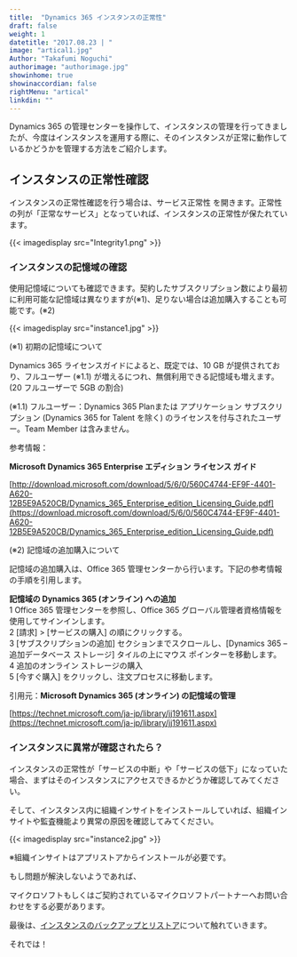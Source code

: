 ```yaml
---
title:  "Dynamics 365 インスタンスの正常性"
draft: false
weight: 1
datetitle: "2017.08.23 | "
image: "artical1.jpg"
Author: "Takafumi Noguchi"
authorimage: "authorimage.jpg"
showinhome: true
showinaccordian: false
rightMenu: "artical"
linkdin: ""
---
```

<!-- Intro  -->
Dynamics 365 の管理センターを操作して、インスタンスの管理を行ってきましたが、今度はインスタンスを運用する際に、そのインスタンスが正常に動作しているかどうかを管理する方法をご紹介します。

## インスタンスの正常性確認
インスタンスの正常性確認を行う場合は、サービス正常性 を開きます。正常性　の列が「正常なサービス」となっていれば、インスタンスの正常性が保たれています。
<!-- Image= Integrity1.png -->
{{< imagedisplay src="Integrity1.png" >}}

### インスタンスの記憶域の確認
使用記憶域についても確認できます。契約したサブスクリプション数により最初に利用可能な記憶域は異なりますが(※1)、足りない場合は追加購入することも可能です。(※2)
<!-- Image= instance1.jpg -->
{{< imagedisplay src="instance1.jpg" >}}

(※1) 初期の記憶域について

Dynamics 365 ライセンスガイドによると、既定では、10 GB が提供されており、フルユーザー (※1.1) が増えるにつれ、無償利用できる記憶域も増えます。(20 フルユーザーで 5GB の割合)

(※1.1) フルユーザー：Dynamics 365 Planまたは アプリケーション サブスクリプション (Dynamics 365 for Talent を除く) のライセンスを付与されたユーザー。Team Member は含みません。

参考情報：

**Microsoft Dynamics 365 Enterprise エディション ライセンス ガイド**

[http://download.microsoft.com/download/5/6/0/560C4744-EF9F-4401-A620-12B5E9A520CB/Dynamics_365_Enterprise_edition_Licensing_Guide.pdf](https://download.microsoft.com/download/5/6/0/560C4744-EF9F-4401-A620-12B5E9A520CB/Dynamics_365_Enterprise_edition_Licensing_Guide.pdf)


(※2) 記憶域の追加購入について

記憶域の追加購入は、Office 365 管理センターから行います。下記の参考情報の手順を引用します。

<!-- Quate Box -->
**記憶域の Dynamics 365 (オンライン) への追加**   
1  Office 365 管理センターを参照し、Office 365 グローバル管理者資格情報を使用してサインインします。   
2  [請求] > [サービスの購入] の順にクリックする。     
3  [サブスクリプションの追加] セクションまでスクロールし、[Dynamics 365 – 追加データベース ストレージ] タイルの上にマウス ポインターを移動します。    
4  追加のオンライン ストレージの購入    
5  [今すぐ購入] をクリックし、注文プロセスに移動します。   
 

引用元：**Microsoft Dynamics 365 (オンライン) の記憶域の管理**

[https://technet.microsoft.com/ja-jp/library/jj191611.aspx](https://technet.microsoft.com/ja-jp/library/jj191611.aspx)
### インスタンスに異常が確認されたら？
インスタンスの正常性が「サービスの中断」や「サービスの低下」になっていた場合、まずはそのインスタンスにアクセスできるかどうか確認してみてください。

そして、インスタンス内に組織インサイトをインストールしていれば、組織インサイトや監査機能より異常の原因を確認してみてください。
<!-- Image= instance2.jpg -->
{{< imagedisplay src="instance2.jpg" >}}

※組織インサイトはアプリストアからインストールが必要です。

もし問題が解決しないようであれば、

マイクロソフトもしくはご契約されているマイクロソフトパートナーへお問い合わせをする必要があります。

最後は、[インスタンスのバックアップとリストア](#)について触れていきます。

それでは！